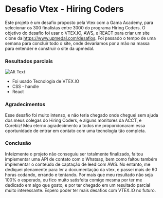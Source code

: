 # Desafio Vtex - Hiring Coders
Este projeto é um desafio proposto pela Vtex com a Gama Academy, para selecionar os 300 finalistas entre 3000 do programa Hiring Coders.
O objetivo do desafio foi usar o VTEX.IO, AWS, e REACT para criar um site clone da https://www.upmedal.com/desafios.
Foi passado o tempo de uma semana para concluir todo o site, onde devariamos por a mão na massa para entender e construir o site da upmedal.

### Resultados parciais

![Alt Text](https://media-exp1.licdn.com/dms/image/C4D22AQGCcQyRrrhG4w/feedshare-shrink_2048_1536/0/1629677712225?e=1632355200&v=beta&t=xwAAE8VlXURTjrFAHkl4KcAY24RjpALBKIM8p_z4CIE)

- Foi usado Tecnologia de VTEX.IO
- CSS - handle
- React

### Agradecimentos 

Esse desafio foi muito intenso, e não teria chegado onde cheguei sem ajuda dos meus colegas do Hiring Coders, e alguns monitores da ACCT, e Corebiz!
Meu eterno agradecimento a todos me proporcionaram essa oportunidade de entrar em contato com uma tecnologia tão completa.

### Conclusão
Infeizmente o projeto não conseguiu ser totalmente finalizado, faltou implementar uma API de contato com o Whatsap, bem como faltou também implementar o conteúdo de captação de leed com AWS. No entanto, me dediquei plenamente para ler a documentação da vtex, e passei mais de 60 horas codando, errando e tentando. Por mais que meu resultado não seja 100% o esperado, eu fico muito satisfeita comigo mesma por ter me dedicado em algo que gosto, e por ter chegado em um resultado parcial muito interessante.
Espero poder ter mais desafios com VTEX.IO no futuro.
